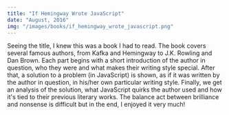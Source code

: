 ```yaml
---
title: "If Hemingway Wrote JavaScript"
date: "August, 2016"
img: "/images/books/if_hemingway_wrote_javascript.png"
---
```


Seeing the title, I knew this was a book I had to read. The book covers several famous authors, from Kafka and Hemingway to J.K. Rowling and Dan Brown. Each part begins with a short introduction of the author in question, who they were and what makes their writing style special. After that, a solution to a problem (in JavaScript) is shown, as if it was written by the author in question, in his/her own particular writing style. Finally, we get an analysis of the solution, what JavaScript quirks the author used and how it's tied to their previous literary works. The balance act between brilliance and nonsense is difficult but in the end, I enjoyed it very much!